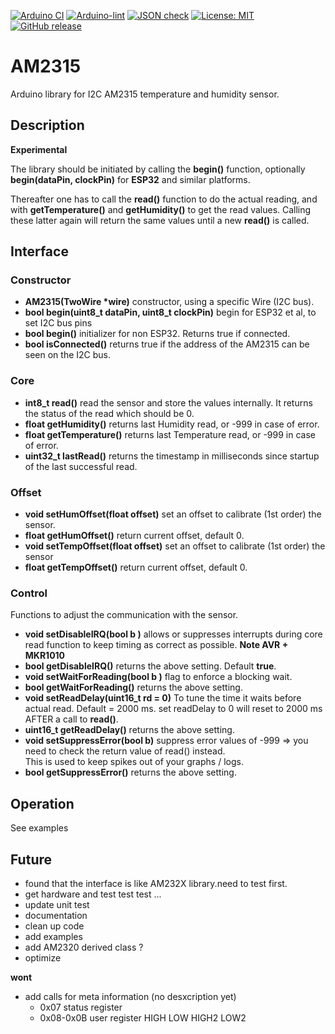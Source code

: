 
[![Arduino CI](https://github.com/RobTillaart/AM2315/workflows/Arduino%20CI/badge.svg)](https://github.com/marketplace/actions/arduino_ci)
[![Arduino-lint](https://github.com/RobTillaart/AM2315/actions/workflows/arduino-lint.yml/badge.svg)](https://github.com/RobTillaart/AM2315/actions/workflows/arduino-lint.yml)
[![JSON check](https://github.com/RobTillaart/AM2315/actions/workflows/jsoncheck.yml/badge.svg)](https://github.com/RobTillaart/AM2315/actions/workflows/jsoncheck.yml)
[![License: MIT](https://img.shields.io/badge/license-MIT-green.svg)](https://github.com/RobTillaart/AM2315/blob/master/LICENSE)
[![GitHub release](https://img.shields.io/github/release/RobTillaart/AM2315.svg?maxAge=3600)](https://github.com/RobTillaart/AM2315/releases)


# AM2315

Arduino library for I2C AM2315 temperature and humidity sensor.


## Description

**Experimental**

The library should be initiated by calling the **begin()** function, 
optionally **begin(dataPin, clockPin)** for **ESP32** and similar platforms.

Thereafter one has to call the **read()** function to do the actual reading,
and with **getTemperature()** and **getHumidity()** to get the read values.
Calling these latter again will return the same values until a new **read()** is called.


## Interface


### Constructor

- **AM2315(TwoWire \*wire)** constructor, using a specific Wire (I2C bus).
- **bool begin(uint8_t dataPin, uint8_t clockPin)** begin for ESP32 et al, to set I2C bus pins
- **bool begin()** initializer for non ESP32. Returns true if connected.
- **bool isConnected()** returns true if the address of the AM2315 can be seen on the I2C bus.


### Core

- **int8_t read()** read the sensor and store the values internally. It returns the status of the read which should be 0.
- **float getHumidity()** returns last Humidity read, or -999 in case of error.
- **float getTemperature()** returns last Temperature read, or -999 in case of error.
- **uint32_t lastRead()** returns the timestamp in milliseconds since startup of the last successful read.


### Offset

- **void setHumOffset(float offset)** set an offset to calibrate (1st order) the sensor.
- **float getHumOffset()** return current offset, default 0.
- **void setTempOffset(float offset)** set an offset to calibrate (1st order) the sensor
- **float getTempOffset()** return current offset, default 0.


### Control

Functions to adjust the communication with the sensor.

- **void setDisableIRQ(bool b )** allows or suppresses interrupts during core read function to keep timing as correct as possible. **Note AVR + MKR1010**
- **bool getDisableIRQ()** returns the above setting. Default **true**.
- **void setWaitForReading(bool b )** flag to enforce a blocking wait. 
- **bool getWaitForReading()** returns the above setting.
- **void setReadDelay(uint16_t rd = 0)** To tune the time it waits before actual read. Default = 2000 ms.
set readDelay to 0 will reset to 2000 ms AFTER a call to **read()**.
- **uint16_t getReadDelay()** returns the above setting.
- **void setSuppressError(bool b)** suppress error values of -999 => you need to check the return value of read() instead.  
This is used to keep spikes out of your graphs / logs. 
- **bool getSuppressError()**  returns the above setting.


## Operation

See examples


## Future

- found that the interface is like AM232X library.need to test first.
- get hardware and test test test ...
- update unit test
- documentation
- clean up code
- add examples
- add AM2320 derived class ?
- optimize

**wont**
- add calls for meta information (no desxcription yet)
  - 0x07 status register
  - 0x08-0x0B user register HIGH LOW HIGH2 LOW2

